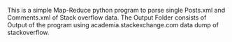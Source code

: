 This is a simple Map-Reduce python program to parse single Posts.xml and Comments.xml of Stack overflow data.
The Output Folder consists of Output of the program using academia.stackexchange.com data dump of stackoverflow.
